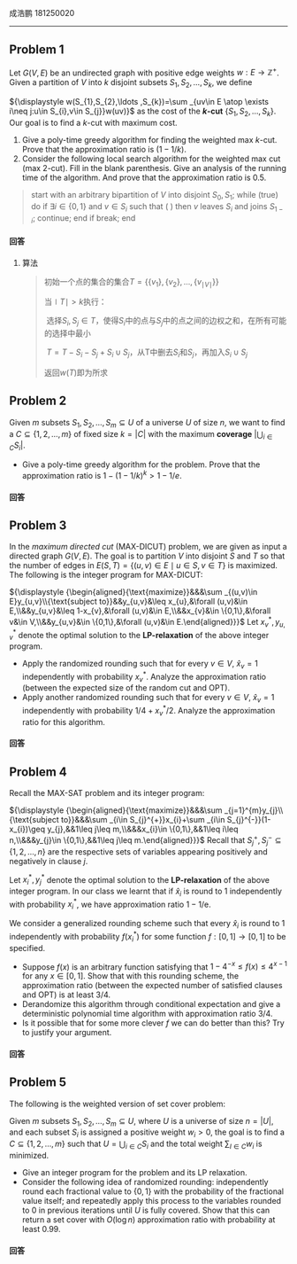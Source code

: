 成浩鹏 181250020

---

## Problem 1

Let ${\displaystyle G(V,E)}$ be an undirected graph with positive edge weights ${\displaystyle w:E\to \mathbb {Z} ^{+}}$. Given a partition of ${\displaystyle V}$ into ${\displaystyle k}$ disjoint subsets ${\displaystyle S_{1},S_{2},\ldots ,S_{k}}$, we define

${\displaystyle w(S_{1},S_{2},\ldots ,S_{k})=\sum _{uv\in E \atop \exists i\neq j:u\in S_{i},v\in S_{j}}w(uv)}$
as the cost of the **${\displaystyle k}$-cut** ${\displaystyle \{S_{1},S_{2},\ldots ,S_{k}\}}$. Our goal is to find a ${\displaystyle k}$-cut with maximum cost.

1. Give a poly-time greedy algorithm for finding the weighted max ${\displaystyle k}$-cut. Prove that the approximation ratio is ${\displaystyle (1-1/k)}$.
2. Consider the following local search algorithm for the weighted max cut (max 2-cut).
   Fill in the blank parenthesis. Give an analysis of the running time of the algorithm. And prove that the approximation ratio is 0.5.

> start with an arbitrary bipartition of ${\displaystyle V}$ into disjoint ${\displaystyle S_{0},S_{1}}$;
> while (true) do
>    if ${\displaystyle \exists i\in \{0,1\}}$ and ${\displaystyle v\in S_{i}}$ such that (          )
>       then ${\displaystyle v}$ leaves ${\displaystyle S_{i}}$ and joins ${\displaystyle S_{1-i}}$;
>       continue;
>    end if
>    break;
> end

#### 回答

1. 算法

   > 初始一个点的集合的集合$T=\{\{v_1\},\{v_2\},\ldots,\{v_{\mid V\mid}\}\}$
   >
   > 当$\mid T\mid>k$执行：
   >
   > ​	选择$S_i,S_j\in T$，使得$S_i$中的点与$S_j$中的点之间的边权之和，在所有可能的选择中最小
   >
   > ​	$T=T-S_i-S_j+S_i\cup S_j$，从T中删去$S_i$和$S_j$，再加入$S_i\cup S_j$
   >
   > 返回$w(T)$即为所求

   

## Problem 2

Given ${\displaystyle m}$ subsets ${\displaystyle S_{1},S_{2},\ldots ,S_{m}\subseteq U}$ of a universe ${\displaystyle U}$ of size ${\displaystyle n}$, we want to find a ${\displaystyle C\subseteq \{1,2,\ldots ,{m}\}}$ of fixed size ${\displaystyle k=|C|}$ with the maximum **coverage** ${\displaystyle \left|\bigcup _{i\in C}S_{i}\right|}$.

- Give a poly-time greedy algorithm for the problem. Prove that the approximation ratio is ${\displaystyle 1-(1-1/k)^{k}>1-1/e}$.

#### 回答



## Problem 3

In the *maximum directed cut* (MAX-DICUT) problem, we are given as input a directed graph ${\displaystyle G(V,E)}$. The goal is to partition ${\displaystyle V}$ into disjoint ${\displaystyle S}$ and ${\displaystyle T}$ so that the number of edges in ${\displaystyle E(S,T)=\{(u,v)\in E\mid u\in S,v\in T\}}$ is maximized. The following is the integer program for MAX-DICUT:

${\displaystyle {\begin{aligned}{\text{maximize}}&&&\sum _{(u,v)\in E}y_{u,v}\\{\text{subject to}}&&y_{u,v}&\leq x_{u},&\forall (u,v)&\in E,\\&&y_{u,v}&\leq 1-x_{v},&\forall (u,v)&\in E,\\&&x_{v}&\in \{0,1\},&\forall v&\in V,\\&&y_{u,v}&\in \{0,1\},&\forall (u,v)&\in E.\end{aligned}}}$
Let ${\displaystyle x_{v}^{*},y_{u,v}^{*}}$ denote the optimal solution to the **LP-relaxation** of the above integer program.

- Apply the randomized rounding such that for every ${\displaystyle v\in V}$, ${\displaystyle {\hat {x}}_{v}=1}$ independently with probability ${\displaystyle x_{v}^{*}}$. Analyze the approximation ratio (between the expected size of the random cut and OPT).
- Apply another randomized rounding such that for every ${\displaystyle v\in V}$, ${\displaystyle {\hat {x}}_{v}=1}$ independently with probability ${\displaystyle 1/4+x_{v}^{*}/2}$. Analyze the approximation ratio for this algorithm.

#### 回答



## Problem 4

Recall the MAX-SAT problem and its integer program:

${\displaystyle {\begin{aligned}{\text{maximize}}&&&\sum _{j=1}^{m}y_{j}\\{\text{subject to}}&&&\sum _{i\in S_{j}^{+}}x_{i}+\sum _{i\in S_{j}^{-}}(1-x_{i})\geq y_{j},&&1\leq j\leq m,\\&&&x_{i}\in \{0,1\},&&1\leq i\leq n,\\&&&y_{j}\in \{0,1\},&&1\leq j\leq m.\end{aligned}}}$
Recall that ${\displaystyle S_{j}^{+},S_{j}^{-}\subseteq \{1,2,\ldots ,n\}}$ are the respective sets of variables appearing positively and negatively in clause ${\displaystyle j}$.

Let ${\displaystyle x_{i}^{*},y_{j}^{*}}$ denote the optimal solution to the **LP-relaxation** of the above integer program. In our class we learnt that if ${\displaystyle {\hat {x}}_{i}}$ is round to 1 independently with probability ${\displaystyle x_{i}^{*}}$, we have approximation ratio ${\displaystyle 1-1/\mathrm {e} }$.

We consider a generalized rounding scheme such that every ${\displaystyle {\hat {x}}_{i}}$ is round to 1 independently with probability ${\displaystyle f(x_{i}^{*})}$ for some function ${\displaystyle f:[0,1]\to [0,1]}$ to be specified.

- Suppose ${\displaystyle f(x)}$ is an arbitrary function satisfying that ${\displaystyle 1-4^{-x}\leq f(x)\leq 4^{x-1}}$ for any ${\displaystyle x\in [0,1]}$. Show that with this rounding scheme, the approximation ratio (between the expected number of satisfied clauses and OPT) is at least ${\displaystyle 3/4}$.
- Derandomize this algorithm through conditional expectation and give a deterministic polynomial time algorithm with approximation ratio ${\displaystyle 3/4}$.
- Is it possible that for some more clever ${\displaystyle f}$ we can do better than this? Try to justify your argument.

#### 回答



## Problem 5

The following is the weighted version of set cover problem:

Given ${\displaystyle m}$ subsets ${\displaystyle S_{1},S_{2},\ldots ,S_{m}\subseteq U}$, where ${\displaystyle U}$ is a universe of size ${\displaystyle n=|U|}$, and each subset ${\displaystyle S_{i}}$ is assigned a positive weight ${\displaystyle w_{i}>0}$, the goal is to find a ${\displaystyle C\subseteq \{1,2,\ldots ,m\}}$ such that ${\displaystyle U=\bigcup _{i\in C}S_{i}}$ and the total weight ${\displaystyle \sum _{I\in C}w_{i}}$ is minimized.

- Give an integer program for the problem and its LP relaxation.
- Consider the following idea of randomized rounding: independently round each fractional value to ${\displaystyle \{0,1\}}$ with the probability of the fractional value itself; and repeatedly apply this process to the variables rounded to 0 in previous iterations until ${\displaystyle U}$ is fully covered. Show that this can return a set cover with ${\displaystyle O(\log n)}$ approximation ratio with probability at least ${\displaystyle 0.99}$.

#### 回答

